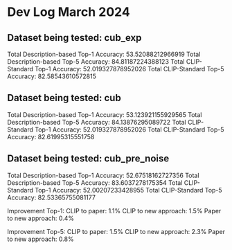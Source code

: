 # Dev Log March 2024

## Dataset being tested:  cub_exp
Total Description-based Top-1 Accuracy:  53.52088212966919
Total Description-based Top-5 Accuracy:  84.81187224388123
Total CLIP-Standard Top-1 Accuracy:  52.019327878952026
Total CLIP-Standard Top-5 Accuracy:  82.58543610572815

## Dataset being tested:  cub
Total Description-based Top-1 Accuracy:  53.123921155929565
Total Description-based Top-5 Accuracy:  84.13876295089722
Total CLIP-Standard Top-1 Accuracy:  52.019327878952026
Total CLIP-Standard Top-5 Accuracy:  82.61995315551758

## Dataset being tested:  cub_pre_noise
Total Description-based Top-1 Accuracy:  52.67518162727356
Total Description-based Top-5 Accuracy:  83.6037278175354
Total CLIP-Standard Top-1 Accuracy:  52.00207233428955
Total CLIP-Standard Top-5 Accuracy:  82.53365755081177

Improvement Top-1:
CLIP to paper:          1.1%
CLIP to new approach:   1.5%
Paper to new approach:  0.4%

Improvement Top-5:
CLIP to paper:          1.5%
CLIP to new approach:   2.3%
Paper to new approach:  0.8%